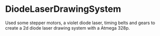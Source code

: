 # DiodeLaserDrawingSystem
Used some stepper motors, a violet diode laser, timing belts and gears to create a 2d diode laser drawing system with a Atmega 328p. 
